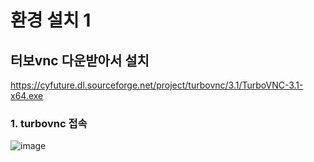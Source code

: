 # 환경 설치 1

## 터보vnc 다운받아서 설치

https://cyfuture.dl.sourceforge.net/project/turbovnc/3.1/TurboVNC-3.1-x64.exe

### 1. turbovnc 접속

![image](https://github.com/user-attachments/assets/7cf24460-e847-490c-93fb-a1a6b896f393)
